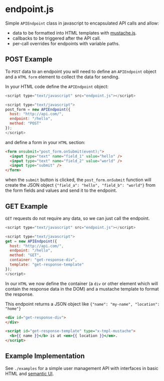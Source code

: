 # endpoint.js

Simple `APIEndpoint` class in javascript to encapsulated API calls and allow:

+ data to be formatted into HTML templates with [mustache.js](https://github.com/janl/mustache.js/).
+ callbacks to be triggered after the API call.
+ per-call overrides for endpoints with variable paths.

## POST Example

To `POST` data to an endpoint you will need to define an `APIEndpoint` object and
a `HTML` `form` element to collect the data for sending.

In your HTML code define the `APIEndpoint` object:

```javascript
<script type="text/javascript" src="endpoint.js"></script>

<script type="text/javascript">
post_form = new APIEndpoint({
  host: "http://api.com/",
  endpoint: "/hello",
  method: "POST"
});
</script>
```

and define a form in your `HTML` section:

```HTML
<form onsubmit="post_form.onSubmit(event);">
  <input type="text" name="field_1" value="hello" />
  <input type="text" name="field_2" value="world" />
  <input type="submit" />
</form>
```

when the `submit` button is clicked, the `post_form.onSubmit` function will
create the JSON object `{"field_a": "hello", "field_b": "world"}` from the 
form fields and values and send it to the endpoint.

## GET Example

`GET` requests do not require any data, so we can just call the endpoint.

```javascript
<script type="text/javascript" src="endpoint.js"></script>

<script type="text/javascript">
get = new APIEndpoint({
  host: "http://api.com/",
  endpoint: "/hello",
  method: "GET",
  container: "get-response-div",
  template: "get-response-template"
});
</script>
```

In our `HTML` we now define the container (a `div` or other element which will
contain the response data in the DOM) and a mustache template to format the
response.

This endpoint returns a JSON object like `{"name": "my-name", "location": "home"}`

```HTML
<div id="get-response-div">
</div>

<script id="get-response-template" type="x-tmpl-mustache">
  <b>{{ name }}</b> is at <em>{{ location }}</em>.
</script>
```

## Example Implementation

See `./examples` for a simple user management API with interfaces
in basic HTML and [semantic UI](https://semantic-ui.com/).
